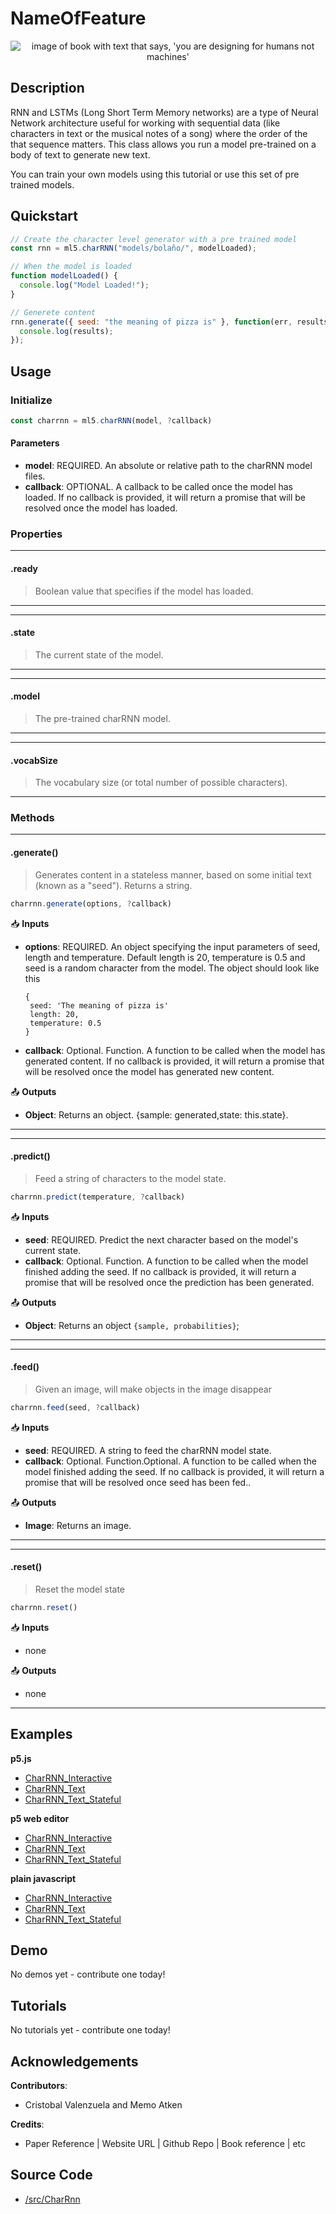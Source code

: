 # NameOfFeature


<center>
    <img style="display:block; max-height:20rem" alt="image of book with text that says, 'you are designing for humans not machines'" src="_media/reference__header-charrnn.png">
</center>


## Description

RNN and LSTMs (Long Short Term Memory networks) are a type of Neural Network architecture useful for working with sequential data (like characters in text or the musical notes of a song) where the order of the that sequence matters. This class allows you run a model pre-trained on a body of text to generate new text.

You can train your own models using this tutorial or use this set of pre trained models.

## Quickstart

```js
// Create the character level generator with a pre trained model
const rnn = ml5.charRNN("models/bolaño/", modelLoaded);

// When the model is loaded
function modelLoaded() {
  console.log("Model Loaded!");
}

// Generete content
rnn.generate({ seed: "the meaning of pizza is" }, function(err, results) {
  console.log(results);
});
```


## Usage

### Initialize

```js
const charrnn = ml5.charRNN(model, ?callback)
```

#### Parameters
* **model**: REQUIRED. An absolute or relative path to the charRNN model files.
* **callback**: OPTIONAL. A callback to be called once the model has loaded. If no callback is provided, it will return a promise that will be resolved once the model has loaded.

### Properties


***
#### .ready
> Boolean value that specifies if the model has loaded.
***

***
#### .state
> The current state of the model.
***

***
#### .model
> The pre-trained charRNN model.
***

***
#### .vocabSize
> The vocabulary size (or total number of possible characters).
***


### Methods


***
#### .generate()
> Generates content in a stateless manner, based on some initial text (known as a "seed"). Returns a string.

```js
charrnn.generate(options, ?callback)
```

📥 **Inputs**

* **options**: REQUIRED. An object specifying the input parameters of seed, length and temperature. Default length is 20, temperature is 0.5 and seed is a random character from the model. The object should look like this
    ```
    {
     seed: 'The meaning of pizza is'
     length: 20,
     temperature: 0.5
    }
    ```
* **callback**: Optional. Function. A function to be called when the model has generated content. If no callback is provided, it will return a promise that will be resolved once the model has generated new content.

📤 **Outputs**

* **Object**: Returns an object. {sample: generated,state: this.state}.

***


***
#### .predict()
> Feed a string of characters to the model state.

```js
charrnn.predict(temperature, ?callback)
```

📥 **Inputs**
* **seed**: REQUIRED. Predict the next character based on the model's current state.
* **callback**: Optional. Function. A function to be called when the model finished adding the seed. If no callback is provided, it will return a promise that will be resolved once the prediction has been generated.

📤 **Outputs**

* **Object**: Returns an object `{sample, probabilities}`;

***

***
#### .feed()
> Given an image, will make objects in the image disappear

```js
charrnn.feed(seed, ?callback)
```

📥 **Inputs**
* **seed**: REQUIRED. A string to feed the charRNN model state.
* **callback**: Optional. Function.Optional. A function to be called when the model finished adding the seed. If no callback is provided, it will return a promise that will be resolved once seed has been fed..

📤 **Outputs**

* **Image**: Returns an image.

***

***
#### .reset()
> Reset the model state

```js
charrnn.reset()
```

📥 **Inputs**
* none

📤 **Outputs**

* none

***


## Examples

**p5.js**
* [CharRNN_Interactive](https://github.com/ml5js/ml5-examples/tree/development/p5js/CharRNN/CharRNN_Interactive)
* [CharRNN_Text](https://github.com/ml5js/ml5-examples/tree/development/p5js/CharRNN/CharRNN_Text)
* [CharRNN_Text_Stateful](https://github.com/ml5js/ml5-examples/tree/development/p5js/CharRNN/CharRNN_Text_Stateful)

**p5 web editor**

* [CharRNN_Interactive](https://editor.p5js.org/ml5/sketches/CharRNN_Interactive)
* [CharRNN_Text](https://editor.p5js.org/ml5/sketches/CharRNN_Text)
* [CharRNN_Text_Stateful](https://editor.p5js.org/ml5/sketches/CharRNN_Text_Stateful)

**plain javascript**
* [CharRNN_Interactive](https://github.com/ml5js/ml5-examples/tree/development/javascript/CharRNN/CharRNN_Interactive)
* [CharRNN_Text](https://github.com/ml5js/ml5-examples/tree/development/javascript/CharRNN/CharRNN_Text)
* [CharRNN_Text_Stateful](https://github.com/ml5js/ml5-examples/tree/development/javascript/CharRNN/CharRNN_Text_Stateful)

## Demo

No demos yet - contribute one today!

## Tutorials

No tutorials yet - contribute one today!

## Acknowledgements

**Contributors**:
  * Cristobal Valenzuela and Memo Atken

**Credits**:
  * Paper Reference | Website URL | Github Repo | Book reference | etc

## Source Code

* [/src/CharRnn]()

